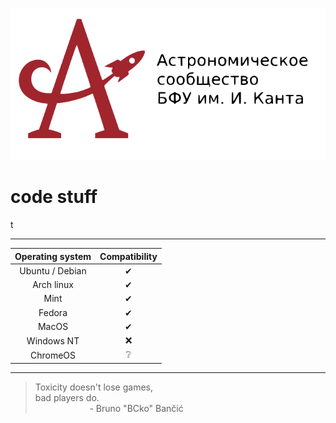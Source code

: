 <p align="center"><a href="https://astromodel.ru"><img alt="Astromodel" src="./configurator/static/images/logo.svg"></a></p>

# code stuff #

t

-----------------------------------------

| **Operating system** | **Compatibility** |
|:--------------------:|:-----------------:|
|    Ubuntu / Debian   |          ✔        |
|      Arch linux      |          ✔        |
|         Mint         |          ✔        |
|        Fedora        |          ✔        |
|         MacOS        |          ✔        |
|      Windows NT      |          ❌        |
|       ChromeOS       |          ❔        |

-----------------------------------------

> Toxicity doesn't lose games, <br>
> bad players do. <br>
> &nbsp;&nbsp;&nbsp;&nbsp;&nbsp;&nbsp;&nbsp;&nbsp;&nbsp;&nbsp;&nbsp;&nbsp;&nbsp;&nbsp;&nbsp;&nbsp;&nbsp;&nbsp;&nbsp;&nbsp;&nbsp;&nbsp;\- Bruno "BCko" Bančić
